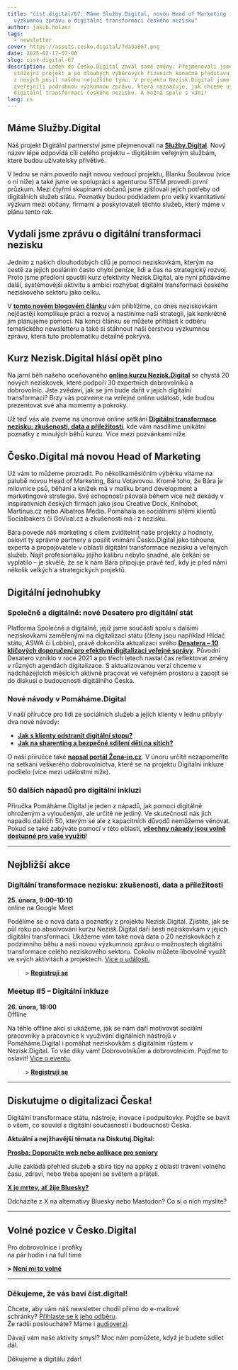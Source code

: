 ```yaml
---
title: "číst.digital/67: Máme Služby.Digital, novou Head of Marketing i
  výzkumnou zprávu o digitální transformaci českého nezisku"
author: jakub.holzer
tags:
  - newsletter
cover: https://assets.cesko.digital/7da3a867.png
date: 2025-02-17-07-00
slug: cist-digital-67
description: Leden do Česko.Digital zavál samé změny. Přejmenovali jsme náš
  stěžejní projekt a po dlouhých výběrových řízeních konečně představujeme první
  z nových posil našeho nejužšího týmu. V projektu Nezisk.Digital jsme také
  zveřejnili podrobnou výzkumnou zprávu, která naznačuje, jak chceme usnadnit
  digitální transformaci českého nezisku. A možná spolu s vámi!
lang: cs
---
```

## Máme Služby.Digital

Náš projekt Digitální partnerství jsme přejmenovali na **[Služby.Digital](https://sluzby.digital)**. Nový název lépe odpovídá cíli celého projektu – digitálním veřejným službám, které budou uživatelsky přívětivé.

V lednu se nám povedlo najít novou vedoucí projektu, Blanku Šoulavou (více o ní níže) a také jsme ve spolupráci s agenturou STEM provedli první průzkum. Mezi čtyřmi skupinami občanů jsme zjišťovali jejich potřeby od digitálních služeb státu. Poznatky budou podkladem pro velký kvantitativní výzkum mezi občany, firmami a poskytovateli těchto služeb, který máme v plánu tento rok.

## Vydali jsme zprávu o digitální transformaci nezisku

Jedním z našich dlouhodobých cílů je pomoci neziskovkám, kterým na cestě za jejich posláním často chybí peníze, lidi a čas na strategický rozvoj. Proto jsme předloni spustili kurz efektivity Nezisk.Digital, ale nyní přidáváme další, systémovější aktivitu s ambicí rozhýbat digitální transformaci českého neziskového sektoru jako celku.  

V **[tomto novém blogovém článku](https://blog.cesko.digital/2025/02/nezisk-digital-vyzkumna-zprava)** vám přiblížíme, co dnes neziskovkám nejčastěji komplikuje práci a rozvoj a nastíníme naši strategii, jak konkrétně jim plánujeme pomoci. Na konci článku se můžete přihlásit k odběru tematického newsletteru a také si stáhnout naši čerstvou výzkumnou zprávu, která tuto problematiku detailně pokrývá.

## Kurz Nezisk.Digital hlásí opět plno

Na jarní běh našeho oceňovaného **[online kurzu Nezisk.Digital](https://app.cesko.digital/projects/nezisk-digital)** se chystá 20 nových neziskovek, které podpoří 30 expertních dobrovolníků a dobrovolnic. Jste zvědaví, jak se jim bude dařit v jejich digitální transformaci? Brzy vás pozveme na veřejné online události, kde budou prezentovat své aha momenty a pokroky.

Už teď vás ale zveme na únorové online setkání **[Digitální transformace nezisku: zkušenosti, data a příležitosti](https://app.cesko.digital/events/nezisk-digital-showcase-24-1)**, kde vám nasdílíme unikátní poznatky z minulých běhů kurzu. Více mezi pozvánkami níže.

## Česko.Digital má novou Head of Marketing

Už vám to můžeme prozradit. Po několikaměsíčním výběrku vítáme na palubě novou Head of Marketing, Báru Votavovou. Kromě toho, že Bára je milovnice psů, běhání a knížek má v malíku brand development a marketingové strategie. Své schopnosti pilovala během více než dekády v inspirativních českých firmách jako jsou Creative Dock, Knihobot, Martinus.cz nebo Albatros Media. Pomáhala se sociálními sítěmi klientů Socialbakers či GoViral.cz a zkušenosti má i z nezisku.

Bára povede náš marketing s cílem zviditelnit naše projekty a hodnoty, oslovit ty správné partnery a posílit vnímání Česko.Digital jako tahouna, experta a propojovatele v oblasti digitální transformace nezisku a veřejných služeb. Najít profesionálku jejího kalibru nebylo snadné, ale čekání se vyplatilo – je skvělé, že se k nám Bára připojuje právě teď, kdy je před námi několik velkých a strategických projektů.

## Digitální jednohubky

### Společně a digitálně: nové Desatero pro digitální stát

Platforma Společně a digitálně, jejíž jsme součástí spolu s dalšími neziskovkami zaměřenými na digitalizaci státu (členy jsou například Hlídač státu, ASWA či Lobbio), právě dokončila aktualizaci svého **[Desatera – 10 klíčových doporučení pro efektivní digitalizaci veřejné správy](https://spolecneadigitalne.cz/)**. Původní Desatero vzniklo v roce 2021 a po třech letech nastal čas reflektovat změny v různých agendách digitalizace. S aktualizovanou verzí chceme v nadcházejících měsících aktivně pracovat ve veřejném prostoru a zapojit se do diskusí o budoucnosti digitálního Česka.

### Nové návody v Pomáháme.Digital

V naší příručce pro lidi ze sociálních služeb a jejich klienty v lednu přibyly dva nové návody:  

* **[Jak s klienty odstranit digitální stopu?](https://www.pomahame.digital/course/view.php?id=135)**  
* [**Jak na sharenting a bezpečné sdílení dětí na sítích?**  ](https://www.pomahame.digital/course/view.php?id=136)

O naší příručce také **[napsal portál Žena-in.cz](https://zena-in.cz/clanek/pomahame-digital-webova-prirucka-ktera-bojuje-proti-digitalni-propasti-v-cesku)**. V únoru určitě nezapomeňte na setkání veškerého dobrovolnictva, které se na projektu Digitální inkluze podílelo (více mezi událostmi níže).

### 50 dalších nápadů pro digitální inkluzi

Příručka Pomáháme.Digital je jeden z nápadů, jak pomoci digitálně ohroženým a vyloučeným, ale určitě ne jediný. Ve skutečnosti nás jich napadlo dalších 50, kterým se ale z kapacitních důvodů nemůžeme věnovat. Pokud se také zabýváte pomocí v této oblasti, **[všechny nápady jsou volně dostupné pro vaše využití](https://www.cesko.digital/projekty/digitalni-inkluze/nevyuzita-reseni)**!

- - -

## Nejbližší akce

### Digitální transformace nezisku: zkušenosti, data a příležitosti

**25. února, 9:00–10:10**\
online na Google Meet  

Podělíme se o nová data a poznatky z projektu Nezisk.Digital. Zjistíte, jak se půl roku po absolvování kurzu Nezisk.Digital daří šesti neziskovkám v jejich digitální transformaci. Ukážeme vám také nová data o 20 neziskovkách z podzimního běhu a naši novou výzkumnou zprávu o možnostech digitální transformace celého neziskového sektoru. Cokoliv můžete libovolně využít ve svých aktivitách a projektech. [Více o události.](https://app.cesko.digital/events/nezisk-digital-showcase-24-1)

> **\> [Registruji se](https://airtable.com/appBMJcLnBva02IEy/shr7e5GpqzKrYFvII)**

### Meetup #5 – Digitální inkluze

**26. února, 18:00**\
Offline  

Na téhle offline akci si ukážeme, jak se nám daří motivovat sociální pracovníky a pracovnice k využívání digitálních nástrojů v Pomáháme.Digital i pomáhat neziskovkám s digitálním růstem v Nezisk.Digital. To vše díky vám! Dobrovolníkům a dobrovolnicím. Pojďme to oslavit! [Více o eventu](https://app.cesko.digital/events/meetup-ceskodigital-5).

> **\> [Registruji se](https://airtable.com/appzzeZuZPAlDmgNl/shrYtsvhW56mHt8jt)**

- - -

## Diskutujme o digitalizaci Česka!

Digitální transformace státu, nástroje, inovace i podpultovky. Pojďte se bavit o všem, co souvisí s digitální současností i budoucností Česka.

**Aktuální a nejžhavější témata na Diskutuj.Digital:**

**[Prosba: Doporučte web nebo aplikace pro seniory](https://diskutuj.digital/t/doporucte-web-nebo-aplikaci-pro-seniory/1013/2)**

Julie zakládá přehled služeb a sbírá tipy na appky z oblastí trávení volného času, zdraví, nebo třeba spojení se světem a přáteli.

**[X je mrtev, ať žije Bluesky?](https://diskutuj.digital/t/x-je-mrtev-at-zije-bluesky/893)**

Odcházíte z X na alternativy Bluesky nebo Mastodon? Co si o nich myslíte?
- - -
## Volné pozice v Česko.Digital

Pro dobrovolnice i profíky\
na pár hodin i na full time

**\> [Není mi to volné](https://app.cesko.digital/)**
- - -
### Děkujeme, že vás baví číst.digital!

Chcete, aby vám náš newsletter chodil přímo do e-mailové schránky? [Přihlaste se k jeho odběru](https://ceskodigital.ecomailapp.cz/public/form/6-3fdfd544852ed7431aa64f3b9481afb9). \
Že radši posloucháte? Máme i [audioverzi](https://creators.spotify.com/pod/show/poslouchatdigital/).

Dávají vám naše aktivity smysl? 
Moc nám pomůžete, když je budete sdílet dál. 

Děkujeme a digitálu zdar!
